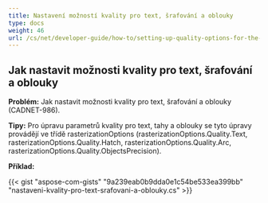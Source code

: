 ```yaml
---
title: Nastavení možností kvality pro text, šrafování a oblouky
type: docs
weight: 46
url: /cs/net/developer-guide/how-to/setting-up-quality-options-for-the-text-hatches-and-arcs/
---
```


## **Jak nastavit možnosti kvality pro text, šrafování a oblouky**

**Problém:** Jak nastavit možnosti kvality pro text, šrafování a oblouky (CADNET-986).

**Tipy:** Pro úpravu parametrů kvality pro text, tahy a oblouky se tyto úpravy provádějí ve třídě rasterizationOptions (rasterizationOptions.Quality.Text, rasterizationOptions.Quality.Hatch, rasterizationOptions.Quality.Arc, rasterizationOptions.Quality.ObjectsPrecision).

**Příklad:**

{{< gist "aspose-com-gists" "9a239eab0b9dda0e1c54be533ea399bb" "nastaveni-kvality-pro-text-srafovani-a-oblouky.cs" >}}
